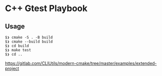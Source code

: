 # C++ Gtest Playbook

## Usage

```
$❯ cmake -S . -B build
$❯ cmake --build build
$❯ cd build
$❯ make test
$❯ cd ..
```

https://gitlab.com/CLIUtils/modern-cmake/tree/master/examples/extended-project